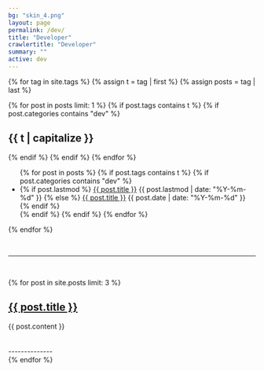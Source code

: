 ```yaml
---
bg: "skin_4.png"
layout: page
permalink: /dev/
title: "Developer"
crawlertitle: "Developer"
summary: ""
active: dev
---
```


{% for tag in site.tags %}
  {% assign t = tag | first %}
  {% assign posts = tag | last %}

  {% for post in posts  limit: 1 %}
    {% if post.tags contains t %}
      {% if post.categories contains "dev" %}
  <h2 class="category-key" id="{{ t | downcase }}">{{ t | capitalize }}</h2>
      {% endif %}
    {% endif %}
  {% endfor %}

  <ul class="year">
    {% for post in posts %}
      {% if post.tags contains t %}
        {% if post.categories contains "dev" %}
          <li>
            {% if post.lastmod %}
              <a href="{{ post.url | relative_url}}">{{ post.title }}</a>
              <span class="date">{{ post.lastmod | date: "%Y-%m-%d"  }}</span>
            {% else %}
              <a href="{{ post.url | relative_url}}">{{ post.title }}</a>
              <span class="date">{{ post.date | date: "%Y-%m-%d"  }}</span>
            {% endif %}
          </li>
        {% endif %}
      {% endif %}
    {% endfor %}
  </ul>

{% endfor %}

<br>

--------------

<br>

{% for post in site.posts limit: 3 %}
  
  
  <div class="post-content">
    <h2><a href="{{ post.url | relative_url }}">{{ post.title }}</a></h2>
    {{ post.content }}
  </div>

  <br>
  <br>
  --------------
  <br>
{% endfor %}